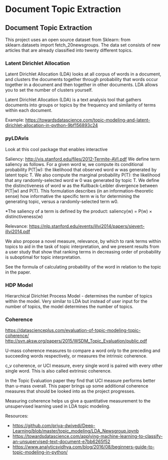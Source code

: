 # Document Topic Extraction

## Document Topic Extraction

This project uses an open source dataset from Sklearn: from sklearn.datasets import fetch_20newsgroups. The data set consists of new articles that are already classified into twenty different topics. 

### Latent Dirichlet Allocation

Latent Dirichlet Allocation (LDA) looks at all corpus of words in a document, and clusters the documents together through probability that words occur together in a document and then together in other documents. LDA allows you to set the number of clusters yourself.

Latent Dirichlet Allocation (LDA) is a text analysis tool that gathers documents into groups or topics by the frequency and similarity of terms within each document.

Example: https://towardsdatascience.com/topic-modeling-and-latent-dirichlet-allocation-in-python-9bf156893c24

### pyLDAvis
Look at this cool package that enables interactive

Saliency: http://vis.stanford.edu/files/2012-Termite-AVI.pdf We define term saliency as follows. For a given word w, we compute its conditional probability P(T|w): the likelihood that observed word w was generated by latent topic T. We also compute the marginal probability P(T): the likelihood that any randomly-selected word w 0 was generated by topic T. We define the distinctiveness of word w as the Kullback-Leibler divergence between P(T|w) and P(T). This formulation describes (in an information-theoretic sense) how informative the specific term w is for determining the generating topic, versus a randomly-selected term w0.

*The saliency of a term is defined by the product: saliency(w) = P(w) × distinctiveness(w)

Relevance: https://nlp.stanford.edu/events/illvi2014/papers/sievert-illvi2014.pdf

We also propose a novel measure, relevance, by which to rank terms within topics to aid in the task of topic interpretation, and we present results from a user study that show that ranking terms in decreasing order of probability is suboptimal for topic interpretation.

See the formula of calculating probability of the word in relation to the topic in the paper.

### HDP Model
Hierarchical Dirichlet Process Model - determines the number of topics within the model. Very similar to LDA but instead of user input for the number of topics, the model determines the number of topics.

### Coherence
https://datascienceplus.com/evaluation-of-topic-modeling-topic-coherence/ http://svn.aksw.org/papers/2015/WSDM_Topic_Evaluation/public.pdf

U-mass coherence measures to compare a word only to the preceding and succeeding words respectively, or measures the intrinsic coherence.

c_v coherence, or UCI measure, every single word is paired with every other single word. This is also called extrinsic coherence.

In the Topic Evaluation paper they find that UCI measure performs better than u-mass overall. This paper brings up some additional coherence measures that should be looked into as the project progresses.

Measuring coherence helps us give a quantitative measurement to the unsupervised learning used in LDA topic modeling.

Resources:
- https://github.com/priya-dwivedi/Deep-Learning/blob/master/topic_modeling/LDA_Newsgroup.ipynb
- https://towardsdatascience.com/applying-machine-learning-to-classify-an-unsupervised-text-document-e7bb6265f52
- https://www.analyticsvidhya.com/blog/2016/08/beginners-guide-to-topic-modeling-in-python/
